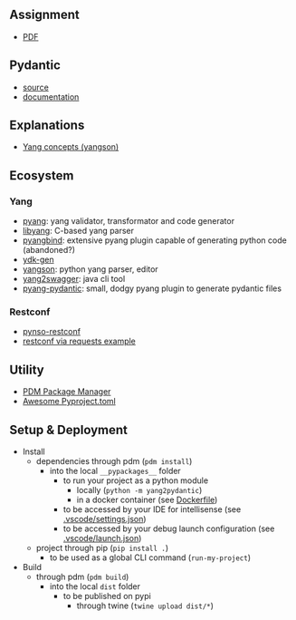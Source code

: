 ## Assignment
- [PDF](https://gitlab.ost.ch/ins-stud/model-driven-network-automation/assignment/-/jobs/618674/artifacts/file/Make-Model-Driven-Network-Automation-Pythonic_v1.0.pdf)

## Pydantic
- [source](https://github.com/pydantic/pydantic)
- [documentation](https://pydantic-docs.helpmanual.io/)

## Explanations
- [Yang concepts (yangson)](https://yangson.labs.nic.cz/concepts-terms.html)

## Ecosystem
### Yang
- [pyang](https://github.com/mbj4668/pyang): yang validator, transformator and code generator
- [libyang](https://github.com/CESNET/libyang): C-based yang parser
- [pyangbind](https://github.com/robshakir/pyangbind): extensive pyang plugin capable of generating python code (abandoned?)
- [ydk-gen](https://github.com/CiscoDevNet/ydk-gen)
- [yangson](https://github.com/CZ-NIC/yangson): python yang parser, editor
- [yang2swagger](https://github.com/bartoszm/yang2swagger): java cli tool
- [pyang-pydantic](https://github.com/karlnewell/pyang-pydantic): small, dodgy pyang plugin to generate pydantic files
### Restconf
- [pynso-restconf](https://github.com/workfloworchestrator/pynso-restconf)
- [restconf via requests example](https://github.com/twr14152/Network-Automation-Scripts_Python3/tree/master/restconf)

## Utility
- [PDM Package Manager](https://pdm.fming.dev/)
- [Awesome Pyproject.toml](https://github.com/carlosperate/awesome-pyproject)

## Setup & Deployment
- Install
    - dependencies through pdm (`pdm install`)
        - into the local `__pypackages__` folder
            - to run your project as a python module
                - locally (`python -m yang2pydantic`)
                - in a docker container (see [Dockerfile](./Dockerfile))
            - to be accessed by your IDE for intellisense (see [.vscode/settings.json](./.vscode/settings.json))
            - to be accessed by your debug launch configuration (see [.vscode/launch.json](./.vscode/launch.json))
    - project through pip (`pip install .`)
        - to be used as a global CLI command (`run-my-project`)
- Build
    - through pdm (`pdm build`)
        - into the local `dist` folder
            - to be published on pypi
                - through twine (`twine upload dist/*`)
